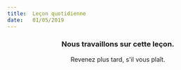 ```yaml
---
title:  Leçon quotidienne
date:   01/05/2019
---
```


### <center>Nous travaillons sur cette leçon.</center>
<center>Revenez plus tard, s'il vous plaît.</center>